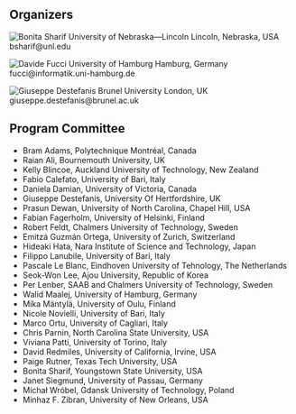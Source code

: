## Organizers

<div class="photos">

![Bonita Sharif  
University of Nebraska—Lincoln  
Lincoln, Nebraska, USA  
<bsharif@unl.edu>](bonita.png)

![Davide Fucci  
University of Hamburg  
Hamburg, Germany  
<fucci@informatik.uni-hamburg.de>](davide.png)

![Giuseppe Destefanis  
Brunel University  
London, UK  
<giuseppe.destefanis@brunel.ac.uk>](giuseppe.png)

</div>

## Program Committee

*   Bram Adams, Polytechnique Montréal, Canada
*   Raian Ali, Bournemouth University, UK
*   Kelly Blincoe, Auckland University of Technology, New Zealand
*   Fabio Calefato, University of Bari, Italy
*   Daniela Damian, University of Victoria, Canada
*   Giuseppe Destefanis, University Of Hertfordshire, UK
*   Prasun Dewan, University of North Carolina, Chapel Hill, USA
*   Fabian Fagerholm, University of Helsinki, Finland
*   Robert Feldt, Chalmers University of Technology, Sweden
*   Emitzá Guzmán Ortega, University of Zurich, Switzerland
*   Hideaki Hata, Nara Institute of Science and Technology, Japan
*   Filippo Lanubile, University of Bari, Italy
*   Pascale Le Blanc, Eindhoven University of Tehnology, The Netherlands
*   Seok-Won Lee, Ajou University, Republic of Korea
*   Per Lenber, SAAB and Chalmers University of Technology, Sweden
*   Walid Maalej, University of Hamburg, Germany
*   Mika Mäntylä, University of Oulu, Finland
*   Nicole Novielli, University of Bari, Italy
*   Marco Ortu, University of Cagliari, Italy
*   Chris Parnin, North Carolina State University, USA
*   Viviana Patti, University of Torino, Italy
*   David Redmiles, University of California, Irvine, USA
*   Paige Rutner, Texas Tech University, USA
*   Bonita Sharif, Youngstown State University, USA
*   Janet Siegmund, University of Passau, Germany
*   Michał Wróbel, Gdansk University of Technology, Poland
*   Minhaz F. Zibran, University of New Orleans, USA
